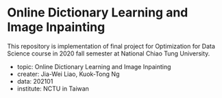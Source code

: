 # Online Dictionary Learning and Image Inpainting

This repository is implementation of final project for Optimization for Data Science course in 2020 fall semester at National Chiao Tung University.

- topic: Online Dictionary Learning and Image Inpainting
- creater: Jia-Wei Liao, Kuok-Tong Ng
- data: 202101
- institute: NCTU in Taiwan
